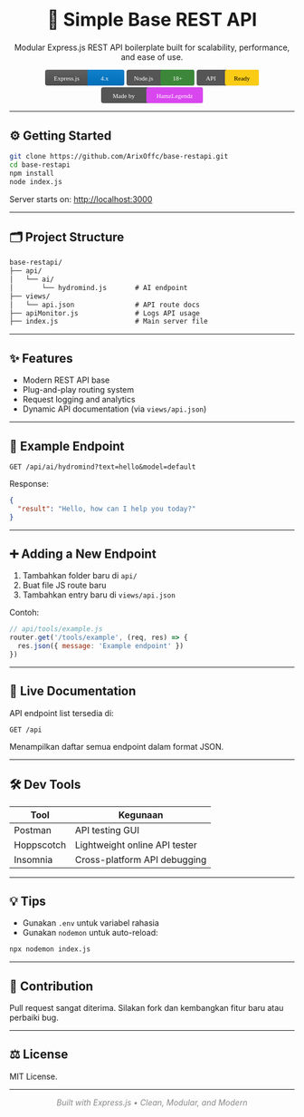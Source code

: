 
<h1 align="center" style="font-weight: bold; font-size: 2rem;">
  🚀 Simple Base REST API
</h1>
<p align="center">Modular Express.js REST API boilerplate built for scalability, performance, and ease of use.</p>

<p align="center">
  <svg xmlns="http://www.w3.org/2000/svg" width="140" height="28" role="img" aria-label="Express.js: 4.x">
    <linearGradient id="b" x2="0" y2="100%">
      <stop offset="0" stop-color="#bbb" stop-opacity=".1"/>
      <stop offset="1" stop-opacity=".1"/>
    </linearGradient>
    <rect rx="4" width="140" height="28" fill="#555"/>
    <rect rx="4" x="75" width="65" height="28" fill="#007acc"/>
    <path fill="#007acc" d="M75 0h4v28h-4z"/>
    <rect rx="4" width="140" height="28" fill="url(#b)"/>
    <g fill="#fff" text-anchor="middle" font-family="Verdana" font-size="11">
      <text x="38" y="19">Express.js</text>
      <text x="105" y="19">4.x</text>
    </g>
  </svg>

  <svg xmlns="http://www.w3.org/2000/svg" width="120" height="28" role="img" aria-label="Node.js: 18+">
    <rect rx="4" width="120" height="28" fill="#555"/>
    <rect rx="4" x="60" width="60" height="28" fill="#3c873a"/>
    <g fill="#fff" text-anchor="middle" font-family="Verdana" font-size="11">
      <text x="30" y="19">Node.js</text>
      <text x="90" y="19">18+</text>
    </g>
  </svg>

  <svg xmlns="http://www.w3.org/2000/svg" width="110" height="28" role="img" aria-label="API: Ready">
    <rect rx="4" width="110" height="28" fill="#555"/>
    <rect rx="4" x="50" width="60" height="28" fill="#facc15"/>
    <g fill="#000" text-anchor="middle" font-family="Verdana" font-size="11">
      <text x="25" y="19" fill="#fff">API</text>
      <text x="80" y="19">Ready</text>
    </g>
  </svg>

  <svg xmlns="http://www.w3.org/2000/svg" width="180" height="28" role="img" aria-label="Made by: HamzLegendz">
    <rect rx="4" width="180" height="28" fill="#555"/>
    <rect rx="4" x="80" width="100" height="28" fill="#d946ef"/>
    <g fill="#fff" text-anchor="middle" font-family="Verdana" font-size="11">
      <text x="40" y="19">Made by</text>
      <text x="130" y="19">HamzLegendz</text>
    </g>
  </svg>
</p>

---

## ⚙️ Getting Started

```bash
git clone https://github.com/ArixOffc/base-restapi.git
cd base-restapi
npm install
node index.js
```

Server starts on: [http://localhost:3000](http://localhost:3000)

---

## 🗂️ Project Structure

```txt
base-restapi/
├── api/
│   └── ai/
│       └── hydromind.js       # AI endpoint
├── views/
│   └── api.json               # API route docs
├── apiMonitor.js              # Logs API usage
├── index.js                   # Main server file
```

---

## ✨ Features

- Modern REST API base
- Plug-and-play routing system
- Request logging and analytics
- Dynamic API documentation (via `views/api.json`)

---

## 🧪 Example Endpoint

```http
GET /api/ai/hydromind?text=hello&model=default
```

Response:

```json
{
  "result": "Hello, how can I help you today?"
}
```

---

## ➕ Adding a New Endpoint

1. Tambahkan folder baru di `api/`
2. Buat file JS route baru
3. Tambahkan entry baru di `views/api.json`

Contoh:

```js
// api/tools/example.js
router.get('/tools/example', (req, res) => {
  res.json({ message: 'Example endpoint' })
})
```

---

## 📖 Live Documentation

API endpoint list tersedia di:

```
GET /api
```

Menampilkan daftar semua endpoint dalam format JSON.

---

## 🛠️ Dev Tools

| Tool       | Kegunaan                       |
|------------|--------------------------------|
| Postman    | API testing GUI                |
| Hoppscotch | Lightweight online API tester |
| Insomnia   | Cross-platform API debugging  |

---

## 💡 Tips

- Gunakan `.env` untuk variabel rahasia
- Gunakan `nodemon` untuk auto-reload:

```bash
npx nodemon index.js
```

---

## 🤝 Contribution

Pull request sangat diterima. Silakan fork dan kembangkan fitur baru atau perbaiki bug.

---

## ⚖️ License

MIT License.

---

<p align="center" style="font-style: italic; color: #888;">
  Built with Express.js • Clean, Modular, and Modern
</p>
